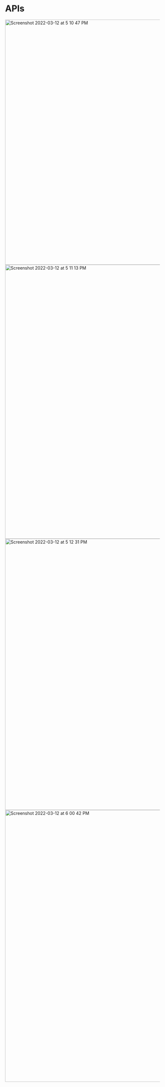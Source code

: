 # APIs


<img width="797" alt="Screenshot 2022-03-12 at 5 10 47 PM" src="https://user-images.githubusercontent.com/89007620/158016564-b8eaf606-e65f-4be1-a229-e1f7072f7b50.png">


<img width="891" alt="Screenshot 2022-03-12 at 5 11 13 PM" src="https://user-images.githubusercontent.com/89007620/158016572-022d67fa-c734-46be-8351-a5464a035daa.png">


<img width="882" alt="Screenshot 2022-03-12 at 5 12 31 PM" src="https://user-images.githubusercontent.com/89007620/158016615-aae2d747-8a83-49d2-a504-e91147a4b566.png">


<img width="884" alt="Screenshot 2022-03-12 at 6 00 42 PM" src="https://user-images.githubusercontent.com/89007620/158018011-194f51c8-8529-4122-a388-5cce74299210.png">

